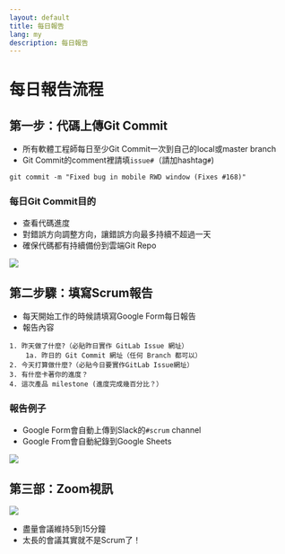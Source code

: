 ```yaml
---
layout: default
title: 每日報告
lang: my
description: 每日報告
---
```




# 每日報告流程

## 第一步：代碼上傳Git Commit

* 所有軟體工程師每日至少Git Commit一次到自己的local或master branch
* Git Commit的comment裡請填`issue#`（請加hashtag`#`)

```
git commit -m "Fixed bug in mobile RWD window (Fixes #168)"
```

### 每日Git Commit目的

* 查看代碼進度
* 對錯誤方向調整方向，讓錯誤方向最多持續不超過一天
* 確保代碼都有持續備份到雲端Git Repo

<img src='https://lh3.googleusercontent.com/XHxNRqvRvarEi8P3SStdBYlBiby_o6QcgbQHoBDMnz7uTmI67iavLR0XrtLYHrM81k6wd94yUx79aSOgZ1l6bHs12GHdzBC3cJJ2Bk703Twa3ExnXN0NsE9Y6bGqv2MvURoNxH8yuA=w600' />

<br>

## 第二步驟：填寫Scrum報告

* 每天開始工作的時候請填寫Google Form每日報告
* 報告內容

```
1. 昨天做了什麼?（必貼昨日實作 GitLab Issue 網址）
	1a. 昨日的 Git Commit 網址（任何 Branch 都可以）
2. 今天打算做什麼?（必貼今日要實作GitLab Issue網址）
3. 有什麼卡著你的進度？
4. 這次產品 milestone (進度完成幾百分比？）
```

### 報告例子

* Google Form會自動上傳到Slack的`#scrum` channel
* Google From會自動紀錄到Google Sheets

<img src='https://lh3.googleusercontent.com/LVnFFzZO0vjufjBZ2nOWGMa2Z1gPfqbgdb3wtyF1fDxfdQrgNSLGkM3MBONcfe4kTITbbeY0cyD-I9ii9G8ijbBMKPo5k86CTk9Rn28d66XYQRNEHS1Xl30acXOSKrmZ3tFNPjV62A=w800' />

<br>

## 第三部：Zoom視訊

<img src='https://lh3.googleusercontent.com/4tSI6OvfmNu-ZrrgNGl8iL6hgsdC4_IPOesghAL9uxuHLOnB2yZxkWpTONFk2NXXv8LbSm2UYVONVWafrrX6c8D-SNROLS8DkKybwsPwk8w9yn8xx6mRTzSTzo8Hwq8y0hjeuJ5mRg=w800' />

* 盡量會議維持5到15分鐘
* 太長的會議其實就不是Scrum了！

